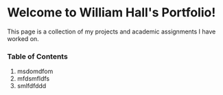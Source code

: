 # Welcome to William Hall's Portfolio!

This page is a collection of my projects and academic assignments I have worked on.
### Table of Contents
1. msdomdfom
2. mfdsmfldfs
3. smlfdfddd
   
